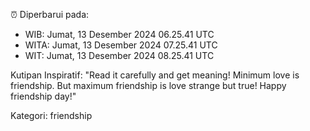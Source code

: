 ⏰ Diperbarui pada:
- WIB: Jumat, 13 Desember 2024 06.25.41 UTC
- WITA: Jumat, 13 Desember 2024 07.25.41 UTC
- WIT: Jumat, 13 Desember 2024 08.25.41 UTC

Kutipan Inspiratif:
"Read it carefully and get meaning! Minimum love is friendship. But maximum friendship is love strange but true! Happy friendship day!"


Kategori: friendship


